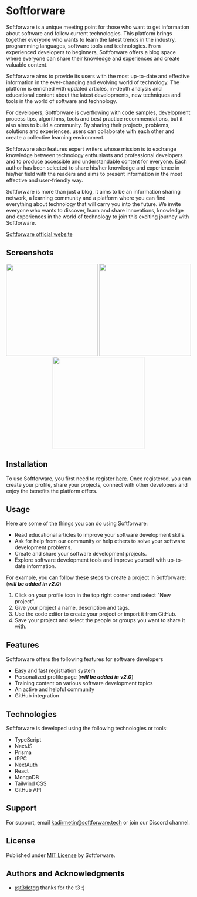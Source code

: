 # Softforware

Softforware is a unique meeting point for those who want to get information about software and follow current technologies. This platform brings together everyone who wants to learn the latest trends in the industry, programming languages, software tools and technologies. From experienced developers to beginners, Softforware offers a blog space where everyone can share their knowledge and experiences and create valuable content.

Softforware aims to provide its users with the most up-to-date and effective information in the ever-changing and evolving world of technology. The platform is enriched with updated articles, in-depth analysis and educational content about the latest developments, new techniques and tools in the world of software and technology.

For developers, Softforware is overflowing with code samples, development process tips, algorithms, tools and best practice recommendations, but it also aims to build a community. By sharing their projects, problems, solutions and experiences, users can collaborate with each other and create a collective learning environment.

Softforware also features expert writers whose mission is to exchange knowledge between technology enthusiasts and professional developers and to produce accessible and understandable content for everyone. Each author has been selected to share his/her knowledge and experience in his/her field with the readers and aims to present information in the most effective and user-friendly way.

Softforware is more than just a blog, it aims to be an information sharing network, a learning community and a platform where you can find everything about technology that will carry you into the future. We invite everyone who wants to discover, learn and share innovations, knowledge and experiences in the world of technology to join this exciting journey with Softforware.

[Softforware official website](https://www.softforware.tech/)

## Screenshots

<p float="left" align="center">
  <img src="https://github.com/kadirmetin/softforware/assets/82063998/c4310cfe-1b51-4330-9259-1f25c4face74" width="250" />
  <img src="https://github.com/kadirmetin/softforware/assets/82063998/c2c4335a-05f3-44fc-861c-243243ecaf1f" width="250" />
  <img src="https://github.com/kadirmetin/softforware/assets/82063998/49cca8d9-a588-49e6-822f-4cc0f3d65217" width="250" />
</p>

## Installation

To use Softforware, you first need to register [here](https://www.softforware.tech/). Once registered, you can create your profile, share your projects, connect with other developers and enjoy the benefits the platform offers.

## Usage

Here are some of the things you can do using Softforware:

- Read educational articles to improve your software development skills.
- Ask for help from our community or help others to solve your software development problems.
- Create and share your software development projects.
- Explore software development tools and improve yourself with up-to-date information.

For example, you can follow these steps to create a project in Softforware: (***will be added in v2.0***)

1. Click on your profile icon in the top right corner and select "New project".
2. Give your project a name, description and tags.
3. Use the code editor to create your project or import it from GitHub.
4. Save your project and select the people or groups you want to share it with.

## Features

Softforware offers the following features for software developers

- Easy and fast registration system
- Personalized profile page (***will be added in v2.0***)
- Training content on various software development topics
- An active and helpful community
- GitHub integration

## Technologies

Softforware is developed using the following technologies or tools:

- TypeScript
- NextJS
- Prisma
- tRPC
- NextAuth
- React
- MongoDB
- Tailwind CSS
- GitHub API

## Support

For support, email kadirmetin@softforware.tech or join our Discord channel.

## License

Published under [MIT License](LICENSE) by Softforware.

## Authors and Acknowledgments

- [@t3dotgg](https://github.com/t3dotgg) thanks for the t3 :)

